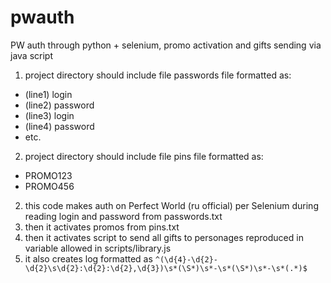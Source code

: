 # pwauth
PW auth through python + selenium, promo activation and gifts sending via java script
1. project directory should include file passwords file formatted as:

* (line1) login
* (line2) password
* (line3) login
* (line4) password
* etc.

2. project directory should include file pins file formatted as:

* PROMO123
* PROMO456

2. this code makes auth on Perfect World (ru official) per Selenium during reading login and password from passwords.txt
3. then it activates promos from pins.txt
4. then it activates script to send all gifts to personages reproduced in variable allowed in scripts/library.js
5. it also creates log formatted as `^(\d{4}-\d{2}-\d{2}\s\d{2}:\d{2}:\d{2},\d{3})\s*(\S*)\s*-\s*(\S*)\s*-\s*(.*)$`
